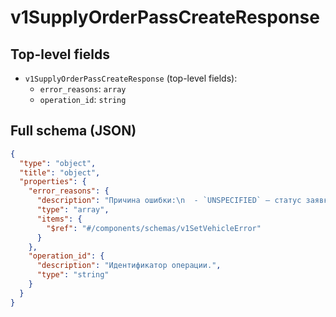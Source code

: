 # v1SupplyOrderPassCreateResponse

## Top-level fields
- `v1SupplyOrderPassCreateResponse` (top-level fields):
  - `error_reasons`: `array`
  - `operation_id`: `string`

## Full schema (JSON)
```json
{
  "type": "object",
  "title": "object",
  "properties": {
    "error_reasons": {
      "description": "Причина ошибки:\n  - `UNSPECIFIED` — статус заявки не указан;\n  - `INVALID_ORDER_STATE` — неверный статус заявки;\n  - `VEHICLE_NOT_REQUIRED` — указывать данные автомобиля необязательно;\n  - `ORDER_NOT_BELONG_CONTRACTOR` — заявка создана другим юридическом лицом, работать с ней не получится;\n  - `ORDER_NOT_BELONG_COMPANY` — заявка не принадлежит вашему кабинету, работать с ней не получится.\n",
      "type": "array",
      "items": {
        "$ref": "#/components/schemas/v1SetVehicleError"
      }
    },
    "operation_id": {
      "description": "Идентификатор операции.",
      "type": "string"
    }
  }
}
```
